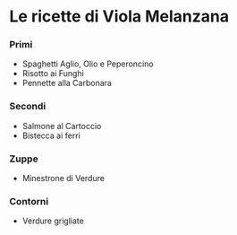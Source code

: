 # Le ricette di Viola Melanzana

### Primi
* Spaghetti Aglio, Olio e Peperoncino
* Risotto ai Funghi
* Pennette alla Carbonara

### Secondi
* Salmone al Cartoccio
* Bistecca ai ferri

### Zuppe
* Minestrone di Verdure

### Contorni
* Verdure grigliate
